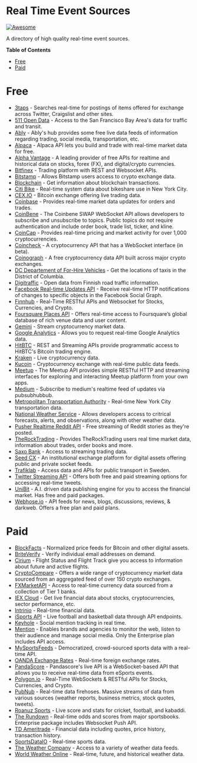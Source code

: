 # Real Time Event Sources

[![Awesome](https://awesome.re/badge.svg)](https://awesome.re)

A directory of high quality real-time event sources.

**Table of Contents**
- [Free](#free)
- [Paid](#paid)

<a name="free"></a>
# Free
- [3taps](http://3taps.com/developers-overview.php) - Searches real-time for postings of items offered for exchange across Twitter, Craigslist and other sites.
- [511 Open Data](https://511.org/open-data) - Access to the San Francisco Bay Area's data for traffic and transit.
- [Ably](https://www.ably.io/hub) - Ably's hub provides some free live data feeds of information regarding trading, social media, transportation, etc.
- [Alpaca](https://alpaca.markets/) - Alpaca API lets you build and trade with real-time market data for free.
- [Alpha Vantage](https://www.alphavantage.co/) - A leading provider of free APIs for realtime and historical data on stocks, forex (FX), and digital/crypto currencies.
- [Bitfinex](https://docs.bitfinex.com/docs) - Trading platform with REST and Websocket APIs.
- [Bitstamp](https://www.bitstamp.net/api/) - Allows Bitstamp users access to crypto exchange data.
- [Blockchain](https://www.blockchain.com/api/blockchain_api) - Get information about blockchain transactions.
- [Citi Bike](https://www.citibikenyc.com/system-data) - Real-time system data about bikeshare use in New York City.
- [CEX.IO](https://cex.io/cex-api) - Bitcoin exchange offering live trading data.
- [Coinbase](https://docs.pro.coinbase.com/#websocket-feed) - Provides real-time market data updates for orders and trades.
- [CoinBene](https://github.com/Coinbene/API-BTC-SWAP-Documents/blob/master/openapi-swap-websocket-en.md) - The Coinbene SWAP WebSocket API allows developers to subscribe and unsubscribe to topics. Public topics do not require authentication and include order book, trade list, ticker, and kline.
- [CoinCap](https://docs.coincap.io/) - Provides real-time pricing and market activity for over 1,000 cryptocurrencies.
- [Coincheck](https://coincheck.com/documents/exchange/api#websocket) - A cryptocurrency API that has a WebSocket interface (in beta).
- [Coinograph](https://coinograph.io/) - A free cryptocurrency data API built across major crypto exchanges.
- [DC Departement of For-Hire Vehicles](https://dctcdata.portal.azure-api.net/) -  Get the locations of taxis in the District of Columbia.
- [Digitraffic](https://www.digitraffic.fi/en/road-traffic/) - Open data from Finnish road traffic information.
- [Facebook Real-time Updates API](https://developers.facebook.com/docs/graph-api/webhooks) - Receive real-time HTTP notifications of changes to specific objects in the Facebook Social Graph.
- [Finnhub](https://finnhub.io/) - Real-Time RESTful APIs and Websocket for Stocks, Currencies, and Crypto.
- [Foursquare Places API](https://developer.foursquare.com/docs/api) - Offers real-time access to Foursquare’s global database of rich venue data and user content.
- [Gemini](https://docs.gemini.com/websocket-api/) - Stream cryptocurrency market data.
- [Google Analytics](https://developers.google.com/analytics/devguides/reporting/realtime/v3/) - Allows you to request real-time Google Analytics data.
- [HitBTC](https://api.hitbtc.com/) - REST and Streaming APIs provide programmatic access to HitBTC's Bitcoin trading engine.
- [Kraken](https://www.kraken.com/features/api) - Live cryptocurrency data.
- [Kucoin](https://docs.kucoin.com/) - Cryptocurrency exchange with real-time public data feeds.
- [Meetup](https://www.meetup.com/meetup_api/) - The Meetup API provides simple RESTful HTTP and streaming interfaces for exploring and interacting Meetup platform from your own apps.
- [Medium](https://medium.superfeedr.com/) - Subscribe to medium's realtime feed of updates via pubsubhubbub.
- [Metropolitan Transportation Authority](http://web.mta.info/developers/index.html) - Real-time New York City transportation data.
- [National Weather Service](https://www.weather.gov/documentation/services-web-api) - Allows developers access to critrical forecasts, alerts, and observations, along with other weather data.
- [Pusher Realtime Reddit API](https://blog.pusher.com/pusher-realtime-reddit-api/) - Free streaming of Reddit stories as they're posted.
- [TheRockTrading](https://api.therocktrading.com/doc/) - Provides TheRockTrading users real time market data, information about trades, order books and more.
- [Saxo Bank](https://www.developer.saxo/) - Access to streaming trading data.
- [Seed CX](https://seedcx.com/api/web/) - An institutional exchange platform for digital assets offering public and private socket feeds.
- [Trafiklab](https://www.trafiklab.se/api) - Access data and APIs for public transport in Sweden.
- [Twitter Streaming API](https://developer.twitter.com/en/docs/tweets/filter-realtime/overview) - Offers both free and paid streaming options for accessing real-time tweets.
- [UniBit](https://unibit.ai/product) - A.I. driven data publishing engine for you to access the financial market. Has free and paid packages.
- [Webhose.io](https://webhose.io/) - API feeds for news, blogs, discussions, reviews, & darkweb. Offers a free plan and paid plans.

<a name="paid"></a>
# Paid
- [BlockFacts](https://blockfacts.io/data-api) - Normalized price feeds for Bitcoin and other digital assets.
- [BriteVerify](https://support.briteverify.com/en/articles/766617-real-time-email-verification-api) - Verify individual email addresses on demand.
- [Cirium](https://developer.flightstats.com/api-docs/flightstatus/v2) - Flight Status and Flight Track give you access to information about future and active flights.
- [CryptoCompare](https://min-api.cryptocompare.com/) - Offers a wide range of cryptocurrency market data sourced from an aggregated feed of over 150 crypto exchanges.
- [FXMarketAPI](https://fxmarketapi.com/) - Access to real-time currency data sourced from a collection of Tier 1 banks.
- [IEX Cloud](https://iexcloud.io/) - Get live financial data about stocks, cryptocurrencies, sector performance, etc.
- [Intrinio](https://intrinio.com/) - Real-time financial data.
- [iSports API](https://www.isportsapi.com/) - Live football and basketball data through API endpoints.
- [Keyhole](https://keyhole.co/social-mention/) - Social mention tracking in real time.
- [Mention](https://mention.com/en/) - Enables brands and agencies to monitor the web, listen to their audience and manage social media. Only the Enterprise plan includes API access.
- [MySportsFeeds](https://www.mysportsfeeds.com/data-feeds/api-docs/) - Democratized, crowd-sourced sports data with a real-time API.
- [OANDA Exchange Rates](https://www1.oanda.com/fx-for-business/exchange-rates-api) - Real-time foreign exchange rates.
- [PandaScore](https://developers.pandascore.co/ws/) - Pandascore's live API is a WebSocket-based API that allows you to receive real-time data from eSports events.
- [Polygon.io](https://polygon.io/) - Real-Time WebSockets & RESTful APIs for Stocks, Currencies, and Crypto.
- [PubNub](https://www.pubnub.com/developers/realtime-data-streams/) - Real-time data firehoses. Massive streams of data from various sources (weather reports, business metrics, stock quotes, tweets).
- [Roanuz Sports](https://sports.roanuz.com/) - Live score and stats for cricket, football, and kabaddi.
- [The Rundown](https://therundown.io/) - Real-time odds and scores from major sportsbooks. Enterprise package includes Websocket Push API.
- [TD Ameritrade](https://developer.tdameritrade.com/) - Financial data including quotes, price history, transaction history.
- [SportsDataIO](https://sportsdata.io/) - Real-time sports data.
- [The Weather Company](https://business.weather.com/products/weather-data-packages) - Access to a variety of weather data feeds.
- [World Weather Online](https://www.worldweatheronline.com/developer/) - Real-time, future, and historical weather data.
